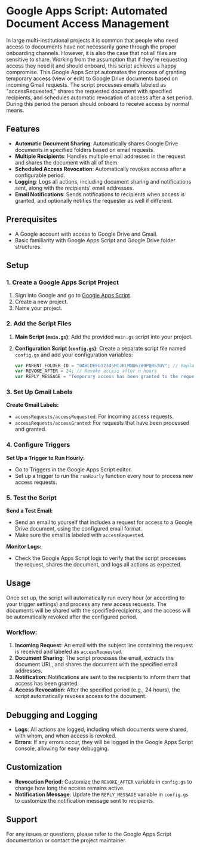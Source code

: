 # Google Apps Script: Automated Document Access Management

In large multi-institutional projects it is common that people who need access to docouments have not necessarily gone through the proper onboarding channels. However, it is also the case that not all files are sensitive to share. Working from the assumption that if they're requesting access they need it and should onboard, this script achieves a happy compromise. This Google Apps Script automates the process of granting temporary access (view or edit) to Google Drive documents based on incoming Gmail requests. The script processes emails labeled as "accessRequested," shares the requested document with specified recipients, and schedules automatic revocation of access after a set period. During this period the person should onboard to receive access by normal means.

## Features

- **Automatic Document Sharing**: Automatically shares Google Drive documents in specified folders based on email requests.
- **Multiple Recipients**: Handles multiple email addresses in the request and shares the document with all of them.
- **Scheduled Access Revocation**: Automatically revokes access after a configurable period.
- **Logging**: Logs all actions, including document sharing and notifications sent, along with the recipients' email addresses.
- **Email Notifications**: Sends notifications to recipients when access is granted, and optionally notifies the requester as well if different.

## Prerequisites

- A Google account with access to Google Drive and Gmail.
- Basic familiarity with Google Apps Script and Google Drive folder structures.

## Setup

### 1. **Create a Google Apps Script Project**

1. Sign into Google and go to [Google Apps Script](https://script.google.com/).
2. Create a new project.
3. Name your project.

### 2. **Add the Script Files**

1. **Main Script (`main.gs`)**: Add the provided `main.gs` script into your project.
2. **Configuration Script (`config.gs`)**: Create a separate script file named `config.gs` and add your configuration variables:

   ```javascript
   var PARENT_FOLDER_ID = "0ABCDEFG12345HIJKLMNO6789PQRSTUV"; // Replace with your actual folder ID this is not the url, but the alphanumeric fragment that identifies the folder
   var REVOKE_AFTER = 24; // Revoke access after n hours
   var REPLY_MESSAGE = "Temporary access has been granted to the requested document for <<n>> hours. Please onboard at <<your onboarding link>> for permanent access.";

### 3. Set Up Gmail Labels
**Create Gmail Labels:**
- `accessRequests/accessRequested`: For incoming access requests.
- `accessRequests/accessGranted`: For requests that have been processed and granted.

### 4. Configure Triggers
**Set Up a Trigger to Run Hourly:**
- Go to Triggers in the Google Apps Script editor.
- Set up a trigger to run the `runHourly` function every hour to process new access requests.

### 5. Test the Script
**Send a Test Email:**

- Send an email to yourself that includes a request for access to a Google Drive document, using the configured email format.
- Make sure the email is labeled with `accessRequested`.

**Monitor Logs:**

- Check the Google Apps Script logs to verify that the script processes the request, shares the document, and logs all actions as expected.

## Usage
Once set up, the script will automatically run every hour (or according to your trigger settings) and process any new access requests. The documents will be shared with the specified recipients, and the access will be automatically revoked after the configured period.

### Workflow:
1. **Incoming Request**: An email with the subject line containing the request is received and labeled as `accessRequested`.
2. **Document Sharing**: The script processes the email, extracts the document URL, and shares the document with the specified email addresses.
3. **Notification**: Notifications are sent to the recipients to inform them that access has been granted.
4. **Access Revocation**: After the specified period (e.g., 24 hours), the script automatically revokes access to the document.

## Debugging and Logging
- **Logs**: All actions are logged, including which documents were shared, with whom, and when access is revoked.
- **Errors**: If any errors occur, they will be logged in the Google Apps Script console, allowing for easy debugging.

## Customization
- **Revocation Period**: Customize the `REVOKE_AFTER` variable in `config.gs` to change how long the access remains active.
- **Notification Message**: Update the `REPLY_MESSAGE` variable in `config.gs` to customize the notification message sent to recipients.

## Support
For any issues or questions, please refer to the Google Apps Script documentation or contact the project maintainer.


